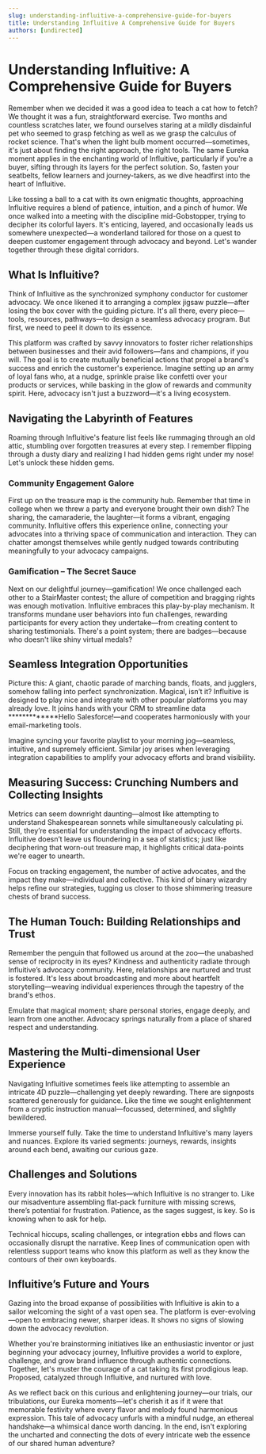 ```yaml
---
slug: understanding-influitive-a-comprehensive-guide-for-buyers
title: Understanding Influitive A Comprehensive Guide for Buyers
authors: [undirected]
---
```



# Understanding Influitive: A Comprehensive Guide for Buyers

Remember when we decided it was a good idea to teach a cat how to fetch? We thought it was a fun, straightforward exercise. Two months and countless scratches later, we found ourselves staring at a mildly disdainful pet who seemed to grasp fetching as well as we grasp the calculus of rocket science. That's when the light bulb moment occurred—sometimes, it's just about finding the right approach, the right tools. The same Eureka moment applies in the enchanting world of Influitive, particularly if you're a buyer, sifting through its layers for the perfect solution. So, fasten your seatbelts, fellow learners and journey-takers, as we dive headfirst into the heart of Influitive.

Like tossing a ball to a cat with its own enigmatic thoughts, approaching Influitive requires a blend of patience, intuition, and a pinch of humor. We once walked into a meeting with the discipline mid-Gobstopper, trying to decipher its colorful layers. It's enticing, layered, and occasionally leads us somewhere unexpected—a wonderland tailored for those on a quest to deepen customer engagement through advocacy and beyond. Let's wander together through these digital corridors.

## What Is Influitive?

Think of Influitive as the synchronized symphony conductor for customer advocacy. We once likened it to arranging a complex jigsaw puzzle—after losing the box cover with the guiding picture. It's all there, every piece—tools, resources, pathways—to design a seamless advocacy program. But first, we need to peel it down to its essence.

This platform was crafted by savvy innovators to foster richer relationships between businesses and their avid followers—fans and champions, if you will. The goal is to create mutually beneficial actions that propel a brand's success and enrich the customer's experience. Imagine setting up an army of loyal fans who, at a nudge, sprinkle praise like confetti over your products or services, while basking in the glow of rewards and community spirit. Here, advocacy isn't just a buzzword—it's a living ecosystem.

## Navigating the Labyrinth of Features

Roaming through Influitive's feature list feels like rummaging through an old attic, stumbling over forgotten treasures at every step. I remember flipping through a dusty diary and realizing I had hidden gems right under my nose! Let's unlock these hidden gems.

### Community Engagement Galore

First up on the treasure map is the community hub. Remember that time in college when we threw a party and everyone brought their own dish? The sharing, the camaraderie, the laughter—it forms a vibrant, engaging community. Influitive offers this experience online, connecting your advocates into a thriving space of communication and interaction. They can chatter amongst themselves while gently nudged towards contributing meaningfully to your advocacy campaigns.

### Gamification – The Secret Sauce

Next on our delightful journey—gamification! We once challenged each other to a StairMaster contest; the allure of competition and bragging rights was enough motivation. Influitive embraces this play-by-play mechanism. It transforms mundane user behaviors into fun challenges, rewarding participants for every action they undertake—from creating content to sharing testimonials. There's a point system; there are badges—because who doesn't like shiny virtual medals?

## Seamless Integration Opportunities

Picture this: A giant, chaotic parade of marching bands, floats, and jugglers, somehow falling into perfect synchronization. Magical, isn’t it? Influitive is designed to play nice and integrate with other popular platforms you may already love. It joins hands with your CRM to streamline data *************Hello Salesforce!—and cooperates harmoniously with your email-marketing tools.

Imagine syncing your favorite playlist to your morning jog—seamless, intuitive, and supremely efficient. Similar joy arises when leveraging integration capabilities to amplify your advocacy efforts and brand visibility.

## Measuring Success: Crunching Numbers and Collecting Insights

Metrics can seem downright daunting—almost like attempting to understand Shakespearean sonnets while simultaneously calculating pi. Still, they’re essential for understanding the impact of advocacy efforts. Influitive doesn’t leave us floundering in a sea of statistics; just like deciphering that worn-out treasure map, it highlights critical data-points we're eager to unearth.

Focus on tracking engagement, the number of active advocates, and the impact they make—individual and collective. This kind of binary wizardry helps refine our strategies, tugging us closer to those shimmering treasure chests of brand success.

## The Human Touch: Building Relationships and Trust

Remember the penguin that followed us around at the zoo—the unabashed sense of reciprocity in its eyes? Kindness and authenticity radiate through Influitive’s advocacy community. Here, relationships are nurtured and trust is fostered. It's less about broadcasting and more about heartfelt storytelling—weaving individual experiences through the tapestry of the brand's ethos.

Emulate that magical moment; share personal stories, engage deeply, and learn from one another. Advocacy springs naturally from a place of shared respect and understanding.

## Mastering the Multi-dimensional User Experience

Navigating Influitive sometimes feels like attempting to assemble an intricate 4D puzzle—challenging yet deeply rewarding. There are signposts scattered generously for guidance. Like the time we sought enlightenment from a cryptic instruction manual—focussed, determined, and slightly bewildered. 

Immerse yourself fully. Take the time to understand Influitive's many layers and nuances. Explore its varied segments: journeys, rewards, insights around each bend, awaiting our curious gaze.

## Challenges and Solutions

Every innovation has its rabbit holes—which Influitive is no stranger to. Like our misadventure assembling flat-pack furniture with missing screws, there’s potential for frustration. Patience, as the sages suggest, is key. So is knowing when to ask for help.

Technical hiccups, scaling challenges, or integration ebbs and flows can occasionally disrupt the narrative. Keep lines of communication open with relentless support teams who know this platform as well as they know the contours of their own keyboards.

## Influitive’s Future and Yours

Gazing into the broad expanse of possibilities with Influitive is akin to a sailor welcoming the sight of a vast open sea. The platform is ever-evolving—open to embracing newer, sharper ideas. It shows no signs of slowing down the advocacy revolution.

Whether you're brainstorming initiatives like an enthusiastic inventor or just beginning your advocacy journey, Influitive provides a world to explore, challenge, and grow brand influence through authentic connections. Together, let's muster the courage of a cat taking its first prodigious leap. Proposed, catalyzed through Influitive, and nurtured with love.

As we reflect back on this curious and enlightening journey—our trials, our tribulations, our Eureka moments—let's cherish it as if it were that memorable festivity where every flavor and melody found harmonious expression. This tale of advocacy unfurls with a mindful nudge, an ethereal handshake—a whimsical dance worth dancing. In the end, isn't exploring the uncharted and connecting the dots of every intricate web the essence of our shared human adventure?